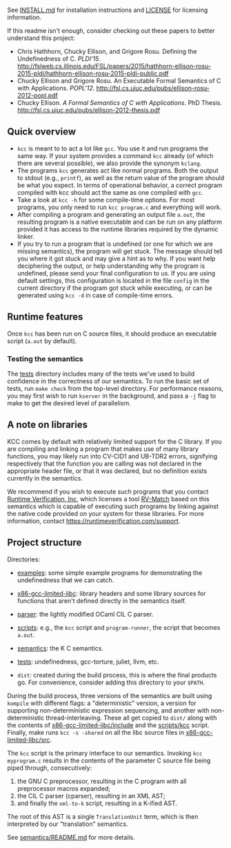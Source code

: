 See [INSTALL.md](INSTALL.md) for installation instructions and [LICENSE](LICENSE) for licensing
information.

If this readme isn't enough, consider checking out these papers to better
understand this project:

- Chris Hathhorn, Chucky Ellison, and Grigore Rosu. Defining the
  Undefinedness of C. *PLDI'15*.
  <http://fslweb.cs.illinois.edu/FSL/papers/2015/hathhorn-ellison-rosu-2015-pldi/hathhorn-ellison-rosu-2015-pldi-public.pdf>
- Chucky Ellison and Grigore Rosu. An Executable Formal Semantics of C with 
  Applications. *POPL'12*. 
  <http://fsl.cs.uiuc.edu/pubs/ellison-rosu-2012-popl.pdf>
- Chucky Ellison. *A Formal Semantics of C with Applications*. PhD Thesis.
  <http://fsl.cs.uiuc.edu/pubs/ellison-2012-thesis.pdf>

## Quick overview

- `kcc` is meant to to act a lot like `gcc`. You use it and run programs the
  same way. If your system provides a command `kcc` already (of which there are
  several possible), we also provide the synonym `kclang`.
- The programs `kcc` generates act like normal programs. Both the output to
  stdout (e.g., `printf`), as well as the return value of the program should be
  what you expect. In terms of operational behavior, a correct program compiled
  with kcc should act the same as one compiled with `gcc`.
- Take a look at `kcc -h` for some compile-time options. For most programs,
  you only need to run `kcc program.c` and everything will work.
- After compiling a program and generating an output file `a.out`, the
  resulting program is a native executable and can be run on any platform
  provided it has access to the runtime libraries required by the dynamic
  linker.
- If you try to run a program that is undefined (or one for which we are
  missing semantics), the program will get stuck. The message should tell you
  where it got stuck and may give a hint as to why. If you want help
  deciphering the output, or help understanding why the program is undefined,
  please send your final configuration to us. If you are using default settings,
  this configuration is located in the file `config` in the current directory
  if the program got stuck while executing, or can be generated using `kcc -d`
  in case of compile-time errors.

## Runtime features

Once `kcc` has been run on C source files, it should produce an executable
script (`a.out` by default).

### Testing the semantics

The [tests][] directory includes many of the tests we've used to build confidence
in the correctness of our semantics. To run the basic set of tests, run `make check`
from the top-level directory. For performance reasons, you may first wish to run 
`kserver` in the background, and pass a `-j` flag to make to get the desired level
of parallelism.

## A note on libraries

KCC comes by default with relatively limited support for the C library. If you are
compiling and linking a program that makes use of many library functions, you may likely
run into CV-CID1 and UB-TDR2 errors, signifying respectively that the function you are
calling was not declared in the appropriate header file, or that it was declared, but
no definition exists currently in the semantics.

We recommend if you wish to execute such programs that you contact
[Runtime Verification, Inc](https://runtimeverification.com), which licenses a
tool [RV-Match](https://runtimeverification.com/match/) based on this
semantics which is capable of executing such programs by linking against the
native code provided on your system for these libraries.
For more information, contact https://runtimeverification.com/support.

## Project structure

Directories:

- [examples][]: some simple example programs for demonstrating the undefinedness that we 
  can catch.

- [x86-gcc-limited-libc][]: library headers and some library sources for functions that aren't
  defined directly in the semantics itself.

- [parser][]: the lightly modified OCaml CIL C parser.

- [scripts][]: e.g., the `kcc` script and `program-runner`, the script that
  becomes `a.out`.

- [semantics][]: the K C semantics.

- [tests][]: undefinedness, gcc-torture, juliet, llvm, etc.

- `dist`: created during the build process, this is where the final products
  go. For convenience, consider adding this directory to your `$PATH`.

During the build process, three versions of the semantics are built using
`kompile` with different flags: a "deterministic" version, a version for
supporting non-deterministic expression sequencing, and another with
non-deterministic thread-interleaving. These all get copied to `dist/` along
with the contents of [x86-gcc-limited-libc/include][] and the [scripts/kcc][] script. Finally, make
runs `kcc -s -shared` on all the libc source files in [x86-gcc-limited-libc/src][].

The `kcc` script is the primary interface to our semantics. Invoking `kcc
myprogram.c` results in the contents of the parameter C source file being piped
through, consecutively:

1. the GNU C preprocessor, resulting in the C program with all preprocessor
   macros expanded;
2. the CIL C parser (cparser), resulting in an XML AST;
3. and finally the `xml-to-k` script, resulting in a K-ified AST.

The root of this AST is a single `TranslationUnit` term, which is then
interpreted by our "translation" semantics.

See [semantics/README.md][] for more details.

[semantics/README.md]: semantics/README.md
[semantics/language/dynamic.k]: semantics/language/dynamic.k
[scripts/kcc]: scripts/kcc
[scripts/program-runner]: scripts/program-runner
[scripts/query-kcc-prof]: scripts/query-kcc-prof
[examples]: examples
[x86-gcc-limited-libc]: x86-gcc-limited-libc
[x86-gcc-limited-libc/include]: x86-gcc-limited-libc/include
[x86-gcc-limited-libc/src]: x86-gcc-limited-libc/src
[parser]: parser
[scripts]: scripts
[semantics]: semantics
[tests]: tests
[INSTALL.md]: INSTALL.md
[LICENSE]: LICENSE
